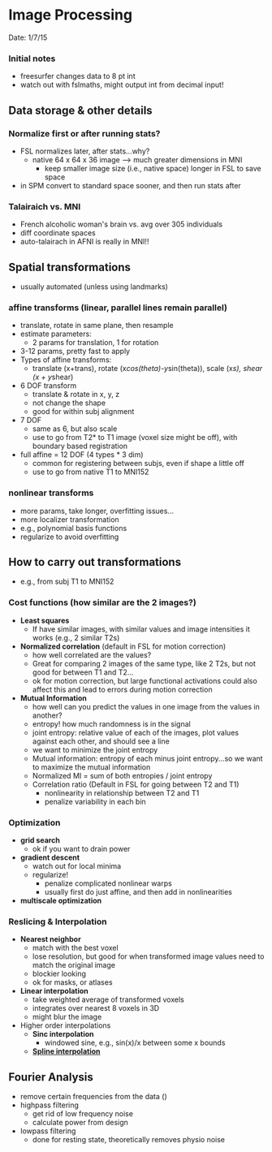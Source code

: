 Image Processing
==================================
Date: 1/7/15

### Initial notes
- freesurfer changes data to 8 pt int
- watch out with fslmaths, might output int from decimal input!

Data storage & other details
-----------------------------------------------------------
### Normalize first or after running stats?
- FSL normalizes later, after stats...why?
  - native 64 x 64 x 36 image --> much greater dimensions in MNI
    - keep smaller image size (i.e., native space) longer in FSL to save space
- in SPM convert to standard space sooner, and then run stats after

### Talairaich vs. MNI
- French alcoholic woman's brain vs. avg over 305 individuals
- diff coordinate spaces
- auto-talairach in AFNI is really in MNI!!

Spatial transformations
-----------------------------------------------------------
- usually automated (unless using landmarks)
### **affine transforms** (linear, parallel lines remain parallel)
- translate, rotate in same plane, then resample
- estimate parameters:
  - 2 params for translation, 1 for rotation
- 3-12 params, pretty fast to apply
- Types of affine transforms:
  - translate (x+trans), rotate (x*cos(theta)-y*sin(theta)), scale (x*s), shear (x + y*shear)
- 6 DOF transform
  - translate & rotate in x, y, z
  - not change the shape
  - good for within subj alignment
- 7 DOF
  - same as 6, but also scale
  - use to go from T2* to T1 image (voxel size might be off), with boundary based registration
- full affine = 12 DOF (4 types * 3 dim)
  - common for registering between subjs, even if shape a little off
  - use to go from native T1 to MNI152
### **nonlinear transforms**
- more params, take longer, overfitting issues...
- more localizer transformation
- e.g., polynomial basis functions
- regularize to avoid overfitting

How to carry out transformations
-----------------------------------------------------------
- e.g., from subj T1 to MNI152
### **Cost functions** (how similar are the 2 images?)
- **Least squares**
  - If have similar images, with similar values and image intensities it works (e.g., 2 similar T2s)
- **Normalized correlation** (default in FSL for motion correction)
  - how well correlated are the values?
  - Great for comparing 2 images of the same type, like 2 T2s, but not good for between T1 and T2...
  - ok for motion correction, but large functional activations could also affect this and lead to errors during motion correction
- **Mutual Information**
  - how well can you predict the values in one image from the values in another?
  - entropy! how much randomness is in the signal
  - joint entropy: relative value of each of the images, plot values against each other, and should see a line
  - we want to minimize the joint entropy
  - Mutual information: entropy of each minus joint entropy...so we want to maximize the mutual information
  - Normalized MI = sum of both entropies / joint entropy
  - Correlation ratio (Default in FSL for going between T2 and T1)
    - nonlinearity in relationship between T2 and T1
    - penalize variability in each bin
### **Optimization**
- **grid search**
  - ok if you want to drain power
- **gradient descent**
  - watch out for local minima
  - regularize!
    - penalize complicated nonlinear warps
    - usually first do just affine, and then add in nonlinearities
- **multiscale optimization**

### **Reslicing & Interpolation**
- **Nearest neighbor**
  - match with the best voxel
  - lose resolution, but good for when transformed image values need to match the original image
  - blockier looking
  - ok for masks, or atlases
- **Linear interpolation**
  - take weighted average of transformed voxels
  - integrates over nearest 8 voxels in 3D
  - might blur the image
- Higher order interpolations
  - **Sinc interpolation**
    - windowed sine, e.g., sin(x)/x between some x bounds
  - [**Spline interpolation**](http://en.wikipedia.org/wiki/Spline_interpolation)

Fourier Analysis
-----------------------------------------------------------
- remove certain frequencies from the data ()
- highpass filtering
  - get rid of low frequency noise
  - calculate power from design
- lowpass filtering
  - done for resting state, theoretically removes physio noise
